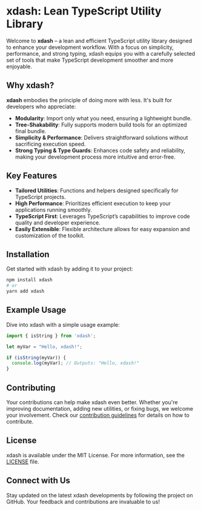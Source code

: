 # xdash: Lean TypeScript Utility Library

Welcome to **xdash** – a lean and efficient TypeScript utility library designed to enhance your development workflow. With a focus on simplicity, performance, and strong typing, xdash equips you with a carefully selected set of tools that make TypeScript development smoother and more enjoyable.

## Why xdash?

**xdash** embodies the principle of doing more with less. It's built for developers who appreciate:

- **Modularity**: Import only what you need, ensuring a lightweight bundle.
- **Tree-Shakability**: Fully supports modern build tools for an optimized final bundle.
- **Simplicity & Performance**: Delivers straightforward solutions without sacrificing execution speed.
- **Strong Typing & Type Guards**: Enhances code safety and reliability, making your development process more intuitive and error-free.

## Key Features

- **Tailored Utilities**: Functions and helpers designed specifically for TypeScript projects.
- **High Performance**: Prioritizes efficient execution to keep your applications running smoothly.
- **TypeScript First**: Leverages TypeScript’s capabilities to improve code quality and developer experience.
- **Easily Extensible**: Flexible architecture allows for easy expansion and customization of the toolkit.

## Installation

Get started with xdash by adding it to your project:

```bash
npm install xdash
# or
yarn add xdash
```

## Example Usage

Dive into xdash with a simple usage example:

```typescript
import { isString } from 'xdash';

let myVar = "Hello, xdash!";

if (isString(myVar)) {
  console.log(myVar); // Outputs: "Hello, xdash!"
}
```

## Contributing

Your contributions can help make xdash even better. Whether you're improving documentation, adding new utilities, or fixing bugs, we welcome your involvement. Check our [contribution guidelines](#) for details on how to contribute.

## License

xdash is available under the MIT License. For more information, see the [LICENSE](#) file.

## Connect with Us

Stay updated on the latest xdash developments by following the project on GitHub. Your feedback and contributions are invaluable to us!